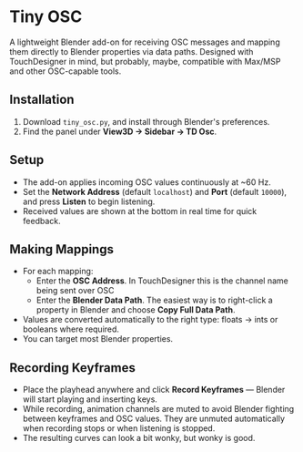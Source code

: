 # Tiny OSC

A lightweight Blender add-on for receiving OSC messages and mapping them directly to Blender properties via data paths. Designed with TouchDesigner in mind, but probably, maybe, compatible with Max/MSP and other OSC-capable tools.

## Installation
1. Download `tiny_osc.py`, and install through Blender's preferences.
2. Find the panel under **View3D → Sidebar → TD Osc**.

## Setup
- The add-on applies incoming OSC values continuously at ~60 Hz.  
- Set the **Network Address** (default `localhost`) and **Port** (default `10000`), and press **Listen** to begin listening.  
- Received values are shown at the bottom in real time for quick feedback.

## Making Mappings
- For each mapping:  
  - Enter the **OSC Address**. In TouchDesigner this is the channel name being sent over OSC
  - Enter the **Blender Data Path**. The easiest way is to right-click a property in Blender and choose **Copy Full Data Path**.
- Values are converted automatically to the right type: floats → ints or booleans where required.  
- You can target most Blender properties.  

## Recording Keyframes
- Place the playhead anywhere and click **Record Keyframes** — Blender will start playing and inserting keys.
- While recording, animation channels are muted to avoid Blender fighting between keyframes and OSC values. They are unmuted automatically when recording stops or when listening is stopped.  
- The resulting curves can look a bit wonky, but wonky is good.
